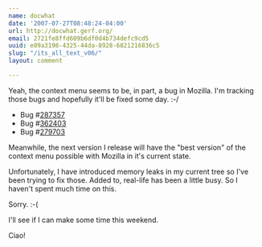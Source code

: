 ```yaml
---
name: docwhat
date: '2007-07-27T08:48:24-04:00'
url: http://docwhat.gerf.org/
email: 2721fe8ffd609b6df0d4b734defc9cd5
uuid: e09a3198-4325-44da-8928-6821216836c5
slug: "/its_all_text_v06/"
layout: comment

---
```


Yeah, the context menu seems to be, in part, a bug in Mozilla.  I'm tracking those bugs and hopefully it'll be fixed some day. :-/

<ul><li>Bug #<a href="https://bugzilla.mozilla.org/show_bug.cgi?id=287357"  rel="nofollow">287357</a></li><li>Bug #<a href="https://bugzilla.mozilla.org/show_bug.cgi?id=362403"  rel="nofollow">362403</a></li><li>Bug #<a href="https://bugzilla.mozilla.org/show_bug.cgi?id=279703"  rel="nofollow">279703</a></li></ul>

Meanwhile, the next version I release will have the "best version" of the context menu possible with Mozilla in it's current state.

Unfortunately, I have introduced memory leaks in my current tree so I've been trying to fix those.  Added to, real-life has been a little busy.  So I haven't spent much time on this.

Sorry. :-(

I'll see if I can make some time this weekend.

Ciao!


